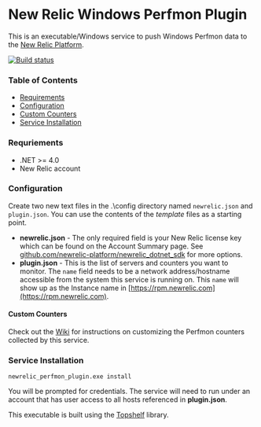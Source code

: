 New Relic Windows Perfmon Plugin 
=======================

This is an executable/Windows service to push Windows Perfmon data to the [New Relic Platform](http://newrelic.com/platform "New Relic Platform"). 

[![Build status](https://ci.appveyor.com/api/projects/status/hjbbbol9tk1wqept)](https://ci.appveyor.com/project/cdhunt/newrelic-perfmon-plugin)

### Table of Contents

 * [Requirements](#requriements)
 * [Configuration](#configuration)
  * [Custom Counters](#custom-counters)
 * [Service Installation](#service-installation)

### Requriements

* .NET >= 4.0
* New Relic account

### Configuration

Create two new text files in the .\config directory named `newrelic.json` and `plugin.json`. You can use the contents of the _template_ files as a starting point.

* **newrelic.json** - The only required field is your New Relic license key which can be found on the Account Summary page. See [github.com/newrelic-platform/newrelic_dotnet_sdk](https://github.com/newrelic-platform/newrelic_dotnet_sdk#configuration-options) for more options.
* **plugin.json** - This is the list of servers and counters you want to monitor. The `name` field needs to be a network address/hostname accessible from the system this service is running on. This `name` will show up as the Instance name in [https://rpm.newrelic.com](https://rpm.newrelic.com).

#### Custom Counters
Check out the [Wiki](../../wiki/custom-counters) for instructions on customizing the Perfmon counters collected by this service.

### Service Installation

`newrelic_perfmon_plugin.exe install` 

You will be prompted for credentials. The service will need to run under an account that has user access to all hosts referenced in **plugin.json**.

This executable is built using the [Topshelf](http://topshelf-project.com/ "Topshelf") library.
